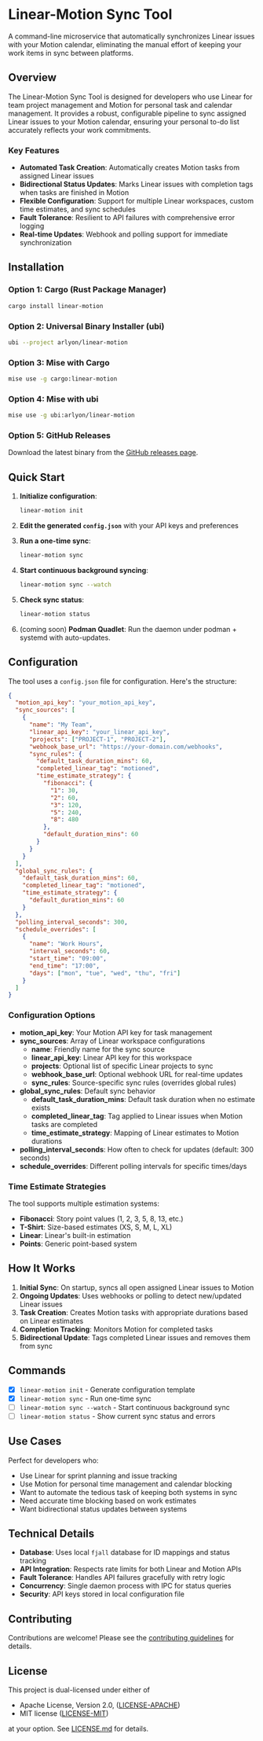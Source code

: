 # Linear-Motion Sync Tool

A command-line microservice that automatically synchronizes Linear issues with your Motion calendar, eliminating the manual effort of keeping your work items in sync between platforms.

## Overview

The Linear-Motion Sync Tool is designed for developers who use Linear for team project management and Motion for personal task and calendar management. It provides a robust, configurable pipeline to sync assigned Linear issues to your Motion calendar, ensuring your personal to-do list accurately reflects your work commitments.

### Key Features

- **Automated Task Creation**: Automatically creates Motion tasks from assigned Linear issues
- **Bidirectional Status Updates**: Marks Linear issues with completion tags when tasks are finished in Motion
- **Flexible Configuration**: Support for multiple Linear workspaces, custom time estimates, and sync schedules
- **Fault Tolerance**: Resilient to API failures with comprehensive error logging
- **Real-time Updates**: Webhook and polling support for immediate synchronization

## Installation

### Option 1: Cargo (Rust Package Manager)
```bash
cargo install linear-motion
```

### Option 2: Universal Binary Installer (ubi)
```bash
ubi --project arlyon/linear-motion
```

### Option 3: Mise with Cargo
```bash
mise use -g cargo:linear-motion
```

### Option 4: Mise with ubi
```bash
mise use -g ubi:arlyon/linear-motion
```

### Option 5: GitHub Releases
Download the latest binary from the [GitHub releases page](https://github.com/arlyon/linear-motion/releases).

## Quick Start

1. **Initialize configuration**:
   ```bash
   linear-motion init
   ```

2. **Edit the generated `config.json`** with your API keys and preferences

3. **Run a one-time sync**:
   ```bash
   linear-motion sync
   ```

4. **Start continuous background syncing**:
   ```bash
   linear-motion sync --watch
   ```

5. **Check sync status**:
   ```bash
   linear-motion status
   ```

6. (coming soon) **Podman Quadlet**:
   Run the daemon under podman + systemd with auto-updates.


## Configuration

The tool uses a `config.json` file for configuration. Here's the structure:

```json
{
  "motion_api_key": "your_motion_api_key",
  "sync_sources": [
    {
      "name": "My Team",
      "linear_api_key": "your_linear_api_key",
      "projects": ["PROJECT-1", "PROJECT-2"],
      "webhook_base_url": "https://your-domain.com/webhooks",
      "sync_rules": {
        "default_task_duration_mins": 60,
        "completed_linear_tag": "motioned",
        "time_estimate_strategy": {
          "fibonacci": {
            "1": 30,
            "2": 60,
            "3": 120,
            "5": 240,
            "8": 480
          },
          "default_duration_mins": 60
        }
      }
    }
  ],
  "global_sync_rules": {
    "default_task_duration_mins": 60,
    "completed_linear_tag": "motioned",
    "time_estimate_strategy": {
      "default_duration_mins": 60
    }
  },
  "polling_interval_seconds": 300,
  "schedule_overrides": [
    {
      "name": "Work Hours",
      "interval_seconds": 60,
      "start_time": "09:00",
      "end_time": "17:00",
      "days": ["mon", "tue", "wed", "thu", "fri"]
    }
  ]
}
```

### Configuration Options

- **motion_api_key**: Your Motion API key for task management
- **sync_sources**: Array of Linear workspace configurations
  - **name**: Friendly name for the sync source
  - **linear_api_key**: Linear API key for this workspace
  - **projects**: Optional list of specific Linear projects to sync
  - **webhook_base_url**: Optional webhook URL for real-time updates
  - **sync_rules**: Source-specific sync rules (overrides global rules)
- **global_sync_rules**: Default sync behavior
  - **default_task_duration_mins**: Default task duration when no estimate exists
  - **completed_linear_tag**: Tag applied to Linear issues when Motion tasks are completed
  - **time_estimate_strategy**: Mapping of Linear estimates to Motion durations
- **polling_interval_seconds**: How often to check for updates (default: 300 seconds)
- **schedule_overrides**: Different polling intervals for specific times/days

### Time Estimate Strategies

The tool supports multiple estimation systems:

- **Fibonacci**: Story point values (1, 2, 3, 5, 8, 13, etc.)
- **T-Shirt**: Size-based estimates (XS, S, M, L, XL)
- **Linear**: Linear's built-in estimation
- **Points**: Generic point-based system

## How It Works

1. **Initial Sync**: On startup, syncs all open assigned Linear issues to Motion
2. **Ongoing Updates**: Uses webhooks or polling to detect new/updated Linear issues
3. **Task Creation**: Creates Motion tasks with appropriate durations based on Linear estimates
4. **Completion Tracking**: Monitors Motion for completed tasks
5. **Bidirectional Update**: Tags completed Linear issues and removes them from sync

## Commands

- [x] `linear-motion init` - Generate configuration template
- [x] `linear-motion sync` - Run one-time sync
- [ ] `linear-motion sync --watch` - Start continuous background sync
- [ ] `linear-motion status` - Show current sync status and errors

## Use Cases

Perfect for developers who:
- Use Linear for sprint planning and issue tracking
- Use Motion for personal time management and calendar blocking
- Want to automate the tedious task of keeping both systems in sync
- Need accurate time blocking based on work estimates
- Want bidirectional status updates between systems

## Technical Details

- **Database**: Uses local `fjall` database for ID mappings and status tracking
- **API Integration**: Respects rate limits for both Linear and Motion APIs
- **Fault Tolerance**: Handles API failures gracefully with retry logic
- **Concurrency**: Single daemon process with IPC for status queries
- **Security**: API keys stored in local configuration file

## Contributing

Contributions are welcome! Please see the [contributing guidelines](CONTRIBUTING.md) for details.

## License

This project is dual-licensed under either of

* Apache License, Version 2.0, ([LICENSE-APACHE](LICENSE-APACHE))
* MIT license ([LICENSE-MIT](LICENSE-MIT))

at your option. See [LICENSE.md](LICENSE.md) for details.
